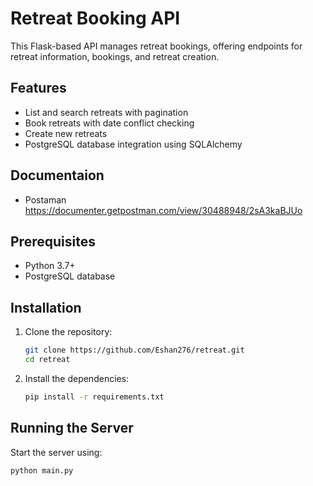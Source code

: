 # Retreat Booking API

This Flask-based API manages retreat bookings, offering endpoints for retreat information, bookings, and retreat creation.

## Features

- List and search retreats with pagination
- Book retreats with date conflict checking
- Create new retreats
- PostgreSQL database integration using SQLAlchemy

## Documentaion
- Postaman  https://documenter.getpostman.com/view/30488948/2sA3kaBJUo


## Prerequisites

- Python 3.7+
- PostgreSQL database

## Installation

1. Clone the repository:

   ```sh
   git clone https://github.com/Eshan276/retreat.git
   cd retreat
   ```

2. Install the dependencies:

   ```sh
   pip install -r requirements.txt
   ```

## Running the Server

Start the server using:

```sh
python main.py
```
